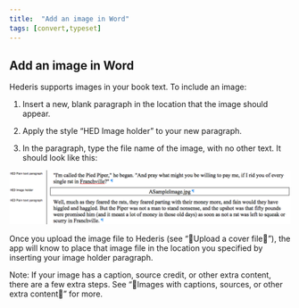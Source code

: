 ```yaml
---
title:  "Add an image in Word"
tags: [convert,typeset]
---
```


<section data-type="chapter" class="hsecchapter" data-hederis-type="hsecchapter" id="add-an-image" data-pi-attrs="id: add-an-image; data-tags: convert,typeset;" role="doc-chapter" data-tags="convert,typeset" data-author-name=" " data-book-title=" " title="Add an image in Word"><h1 data-hederis-type="hblkchaptitle" class="hblkchaptitle" id="pWv4sGdcL">Add an image in Word</h1><p class="hblkp" data-hederis-type="hblkp" id="pqYwpAdFv">Hederis supports images in your book text. To include an image:</p><ol class="hwprnumlist" data-hederis-type="hwprnumlist" id="pVkJQnW7z"><li class="hblkoli" data-hederis-type="hblkoli" id="liFneksBRN"><p class="hblkoli" data-hederis-type="hblklip" id="pcbBUVLwx">Insert a new, blank paragraph in the location that the image should appear.</p></li><li class="hblkoli" data-hederis-type="hblkoli" id="liP6bH4alW"><p class="hblkoli" data-hederis-type="hblklip" id="pRaAMkhV4">Apply the style &#8220;HED Image holder&#8221; to your new paragraph.</p></li><li class="hblkoli" data-hederis-type="hblkoli" id="liZBCNVH3X"><p class="hblkoli" data-hederis-type="hblklip" id="piuBLcuNS">In the paragraph, type the file name of the image, with no other text. It should look like this:</p></li></ol><img data-hederis-type="hblkimg" class="hblkimg" id="pC55t6V77" src="/images/image_1.png" data-img-src="image_1.png"/><p class="hblkp" data-hederis-type="hblkp" id="p69sItIXT">Once you upload the image file to Hederis (see &#8220;Upload a cover file&#8221;), the app will know to place that image file in the location you specified by inserting your image holder paragraph.</p><p class="hblkp" data-hederis-type="hblkp" id="pALSOGw2V">Note: If your image has a caption, source credit, or other extra content, there are a few extra steps. See &#8220;Images with captions, sources, or other extra content&#8221; for more.</p></section>
